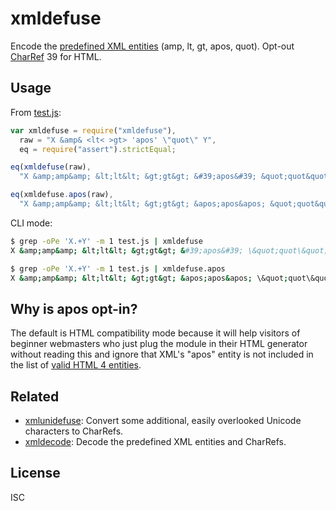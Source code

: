 ﻿
xmldefuse
=========
Encode the [predefined XML entities][xml-predent] (amp, lt, gt, apos, quot).
Opt-out [CharRef][xml-charref] 39 for HTML.

Usage
-----
From [test.js](test.js):

```javascript
var xmldefuse = require("xmldefuse"),
  raw = "X &amp& <lt< >gt> 'apos' \"quot\" Y",
  eq = require("assert").strictEqual;

eq(xmldefuse(raw),
  "X &amp;amp&amp; &lt;lt&lt; &gt;gt&gt; &#39;apos&#39; &quot;quot&quot; Y");

eq(xmldefuse.apos(raw),
  "X &amp;amp&amp; &lt;lt&lt; &gt;gt&gt; &apos;apos&apos; &quot;quot&quot; Y");
```

CLI mode:
```bash
$ grep -oPe 'X.+Y' -m 1 test.js | xmldefuse
X &amp;amp&amp; &lt;lt&lt; &gt;gt&gt; &#39;apos&#39; \&quot;quot\&quot; Y

$ grep -oPe 'X.+Y' -m 1 test.js | xmldefuse.apos
X &amp;amp&amp; &lt;lt&lt; &gt;gt&gt; &apos;apos&apos; \&quot;quot\&quot; Y
```


Why is apos opt-in?
-------------------
The default is HTML compatibility mode because it will help visitors of
beginner webmasters who just plug the module in their HTML generator without
reading this and ignore that XML's "apos" entity is not included in the
list of [valid HTML 4 entities][html-ents].


Related
-------
  * [xmlunidefuse](https://www.npmjs.com/package/xmlunidefuse):
    Convert some additional, easily overlooked Unicode characters to CharRefs.
  * [xmldecode](https://www.npmjs.com/package/xmldecode):
    Decode the predefined XML entities and CharRefs.


  [html-ents]: https://www.w3.org/TR/html4/sgml/entities.html
  [xml-charref]: https://www.w3.org/TR/REC-xml/#NT-CharRef
  [xml-predent]: https://www.w3.org/TR/REC-xml/#sec-predefined-ent


License
-------
ISC
